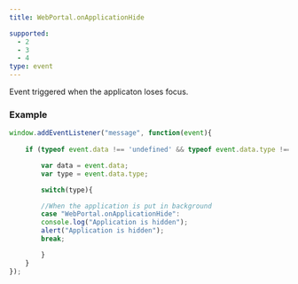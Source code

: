 ```yaml
---
title: WebPortal.onApplicationHide

supported:
  - 2
  - 3
  - 4
type: event
---
```


Event triggered when the applicaton loses focus.

### Example

```javascript
window.addEventListener("message", function(event){
	
	if (typeof event.data !== 'undefined' && typeof event.data.type !== 'undefined' ){

	    var data = event.data;
	    var type = event.data.type;

	    switch(type){

		//When the application is put in background    
	    case "WebPortal.onApplicationHide":  
		console.log("Application is hidden");
		alert("Application is hidden");
		break;

	    }
	}
});
```